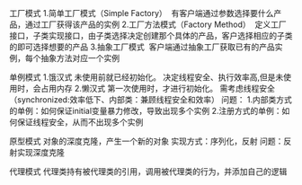 
工厂模式
  1.简单工厂模式（Simple Factory）
  有客户端通过参数选择要什么产品，通过工厂获得该产品的实例
  2.工厂方法模式（Factory Method）
  定义工厂接口，子类实现接口，由子类选择决定创建那个具体的产品，客户选择相应的子类的即可选择想要的产品
  3.抽象工厂模式
  客户端通过抽象工厂获取已有的产品实例，每个抽象方法对应一个实例

单例模式
    1.饿汉式
    未使用前就已经初始化。
    决定线程安全、执行效率高,但是未使用时，会占用内存
    2.懒汉式
    第一次使用时，才进行初始化。
    需考虑线程安全（synchronized:效率低下、内部类：兼顾线程安全和效率）
    问题：
    1.内部类方式的单例：如何保证initial变量暴力修改，导致出现多个实例
    2.注册方式的单例：如何保证线程安全，从而不出现多个实例
    
原型模式
    对象的深度克隆，产生一个新的对象
    实现方式：序列化，反射
    问题：反射实现深度克隆
    
代理模式
    代理类持有被代理类的引用，调用被代理类的行为，并添加自己的逻辑
